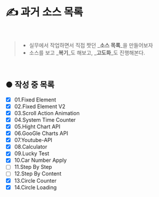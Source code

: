 # ✍️ 과거 소스 목록

<br />

> * 실무에서 작업하면서 직접 짯던 _**소스 목록**_을 만들어보자
> * 소스를 보고 _**복기**_도 해보고, _**고도화**_도 진행해본다.

<br />

## ● 작성 중 목록

* [X] 01.Fixed Element
* [X] 02.Fixed Element V2
* [X] 03.Scroll Action Animation
* [X] 04.System Time Counter
* [X] 05.Hight Chart API
* [X] 06.GooGle Charts API
* [X] 07.Youtube-API
* [X] 08.Calculator
* [X] 09.Lucky Test
* [X] 10.Car Number Apply
* [ ] 11.Step By Step
* [ ] 12.Step By Content
* [X] 13.Circle Counter
* [X] 14.Circle Loading

<br>
<br>
<br>

